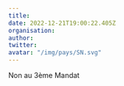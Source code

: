 ```yaml
---
title: 
date: 2022-12-21T19:00:22.405Z
organisation: 
author: 
twitter: 
avatar: "/img/pays/SN.svg"
---
```


Non au 3ème Mandat 